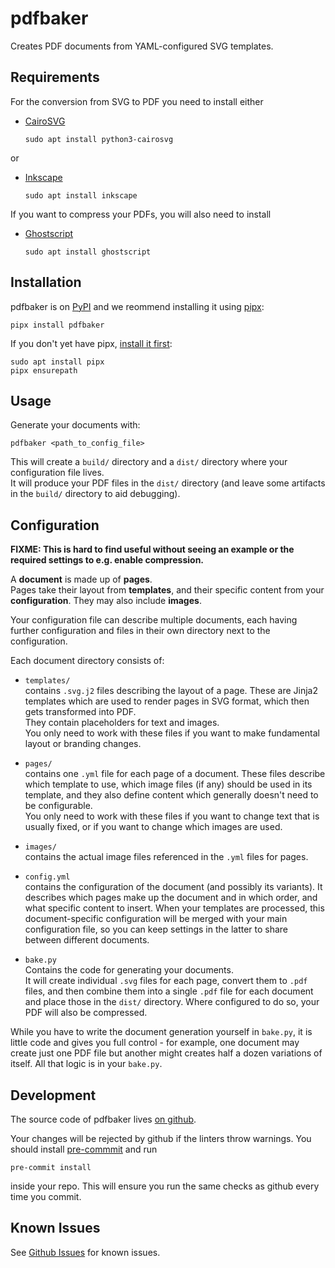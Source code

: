 # pdfbaker

Creates PDF documents from YAML-configured SVG templates.

## Requirements

For the conversion from SVG to PDF you need to install either

- [CairoSVG](https://cairosvg.org/)<br>
  ```
  sudo apt install python3-cairosvg
  ```

or

- [Inkscape](https://inkscape.org/)<br>
  ```
  sudo apt install inkscape
  ```

If you want to compress your PDFs, you will also need to install

- [Ghostscript](https://www.ghostscript.com/)
  ```
  sudo apt install ghostscript
  ```

## Installation

pdfbaker is on [PyPI](https://pypi.org/project/pdfbaker/) and we reommend installing it
using [pipx](https://github.com/pypa/pipx):

```
pipx install pdfbaker
```

If you don't yet have pipx,
[install it first](https://pipx.pypa.io/latest/installation/):

```
sudo apt install pipx
pipx ensurepath
```

## Usage

Generate your documents with:

```
pdfbaker <path_to_config_file>
```

This will create a `build/` directory and a `dist/` directory where your configuration file lives.<br>
It will produce your PDF files in the `dist/` directory (and leave some artifacts in the
`build/` directory to aid debugging).

## Configuration

**FIXME: This is hard to find useful without seeing an example or the required settings to e.g. enable compression.**

A **document** is made up of **pages**.<br> Pages take their layout from **templates**,
and their specific content from your **configuration**. They may also include
**images**.

Your configuration file can describe multiple documents, each having further
configuration and files in their own directory next to the configuration.

Each document directory consists of:

- `templates/`<br> contains `.svg.j2` files describing the layout of a page. These are
  Jinja2 templates which are used to render pages in SVG format, which then gets
  transformed into PDF.<br> They contain placeholders for text and images.<br> You only
  need to work with these files if you want to make fundamental layout or branding
  changes.

- `pages/`<br> contains one `.yml` file for each page of a document. These files
  describe which template to use, which image files (if any) should be used in its
  template, and they also define content which generally doesn't need to be
  configurable.<br> You only need to work with these files if you want to change text
  that is usually fixed, or if you want to change which images are used.

- `images/`<br> contains the actual image files referenced in the `.yml` files for
  pages.

- `config.yml`<br> contains the configuration of the document (and possibly its
  variants). It describes which pages make up the document and in which order, and what
  specific content to insert. When your templates are processed, this document-specific
  configuration will be merged with your main configuration file, so you can keep
  settings in the latter to share between different documents.

- `bake.py`<br> Contains the code for generating your documents.<br> It will create
  individual `.svg` files for each page, convert them to `.pdf` files, and then combine
  them into a single `.pdf` file for each document and place those in the `dist/`
  directory. Where configured to do so, your PDF will also be compressed.

While you have to write the document generation yourself in `bake.py`, it is little code
and gives you full control - for example, one document may create just one PDF file but
another might creates half a dozen variations of itself. All that logic is in your
`bake.py`.

## Development

The source code of pdfbaker lives [on github](https://github.com/pythonnz/pdfbaker).

Your changes will be rejected by github if the linters throw warnings. You should
install [pre-commmit](https://pre-commit.com) and run

```
pre-commit install
```

inside your repo. This will ensure you run the same checks as github every time you
commit.

## Known Issues

See [Github Issues](https://github.com/pythonnz/pdfbaker/issues) for known issues.
